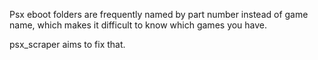 Psx eboot folders are frequently named by part number instead of game name, which makes it difficult to know
which games you have.
  
psx_scraper aims to fix that.
 
